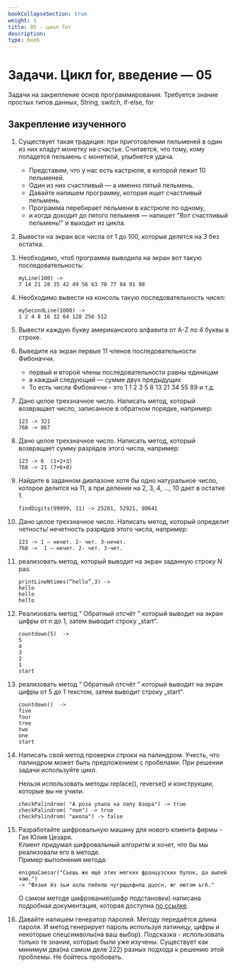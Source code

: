 ```yaml
---
bookCollapseSection: true
weight: 1
title: 05 - цикл for 
description: 
type: book 
---
```


# Задачи. Цикл for, введение — 05

Задачи на закрепление основ программирования.
Требуется знание простых типов данных, String, switch, if-else, for

## Закрепление изученного

1. Существует такая традиция: при приготовлении пельменей в один из них кладут монетку на счастье.  Считается, что тому, кому попадется пельмень с монеткой, улыбнется удача. 
   - Представим, что у нас есть кастрюля, в которой лежит 10
 пельменей. 
   - Один из них счастливый —  а именно пятый пельмень. 
   - Давайте напишем программу, которая ищет счастливый пельмень. 
   - Программа перебирает пельмени в кастрюле по одному, 
   - и когда доходит до пятого пельменя —  напишет "Вот счастливый пельмень!" и выходит из цикла.
2. Вывести на экран все числа от 1 до 100, которые делятся на 3 без остатка.
3. Необходимо, чтоб программа выводила на экран вот такую последовательность:
    ```
    myLine(100) ->
    7 14 21 28 35 42 49 56 63 70 77 84 91 98
    ```
4. Необходимо вывести на консоль такую последовательность чисел:
    ```
    mySecondLine(1000) ->
    1 2 4 8 16 32 64 128 256 512
    ```
5. Вывести каждую букву американского алфавита от A-Z по 4 буквы в строке.
6. Выведите на экран первые 11 членов последовательности Фибоначчи.    
   - первый и второй члены последовательности равны единицам
   - а каждый следующий — сумме двух предыдущих
   - То есть числа Фибоначчи - это 1  1  2  3  5  8  13  21  34  55  89  и т.д.  
7. Дано целое трехзначное число. Написать метод, который возвращает число, записанное в обратном порядке, например: 
    ```
    123 -> 321
    768 -> 867
    ```
8. Дано целое трехзначное число. Написать метод, который возвращает сумму разрядов этого числа, например:
    ```
    123 -> 6  (1+2+3)
    768 -> 21 (7+6+8)
    ```
9. Найдите в заданном диапазоне хотя бы одно натуральное число, которое делится на 11, а при делении на 2, 3, 4, ..., 10 дает в остатке 1.
    ```
    findDigits(99999, 11) -> 25201, 52921, 80641
    ```
10. Дано целое трехзначное число. Написать метод, который определит четность/ нечетность разрядов этого числа, например: 
    ```
    123 -> 1 – нечет. 2- чет. 3-нечет.
    768 ->  1 – нечет. 2- чет. 3-чет.
    ```
11. реализовать метод, который выводит на экран заданную строку N раз.
    ```
    printLineNtimes(“hello”,3) -> 
    hello
    hello
    hello 
    ```
12. Реализовать метод “ Обратный отсчёт ” который выводит на экран цифры от n до 1, затем выводит строку „start“.
    ```
    countdown(5)  -> 
    5
    4
    3
    2
    1
    start
    ```
13. реализовать метод “ Обратный отсчёт ” который выводит на экран цифры от 5 до 1 текстом, затем выводит строку „start“.
    ```
    countdown()  -> 
    five
    four
    tree
    two
    one
    start
    ```
12. Написать свой метод проверки строки на палиндром.
    Учесть, что палиндром может быть предложением с пробелами. 
    При решении задачи используйте цикл. 
    
    Нельзя использовать методы replace(), reverse() и конструкции, которые вы не учили.
    ```
    checkPalindrom( "А роза упала на лапу Азора") -> true 
    checkPalindrom( "поп") -> true  
    checkPalindrom( "школа") -> false
    ```
13. Разработайте шифровальную машину для нового клиента фирмы - Гая Юлия Цезаря.  
    Клиент придумал шифровальный алгоритм и хочет, что бы мы реализовали его в методе.   
    Пример выполнения метода:
    ```
    enigmaCaesar("Съешь же ещё этих мягких французских булок, да выпей чаю.")
    -> "Фэзыя йз зьи ахлш пвёнлш чугрщцкфнлш дцосн, жг еютзм ъгб."
    ```
    О самом методе шифрования(шифр подстановки) написана подробная документация, которая доступна [по ссылке](https://ru.wikipedia.org/wiki/%D0%A8%D0%B8%D1%84%D1%80_%D0%A6%D0%B5%D0%B7%D0%B0%D1%80%D1%8F). 
14. Давайте напишем генератор паролей. Методу передаётся длина пароля. И метод генерирует пароль используя латиницу, цифры и некоторые спецсимволы(на ваш выбор). Подсказка - использовать только те знания, которые были уже изучены. Существует как минимум два(на самом деле 222) разных подхода к решению этой проблемы. Не бойтесь пробовать.

